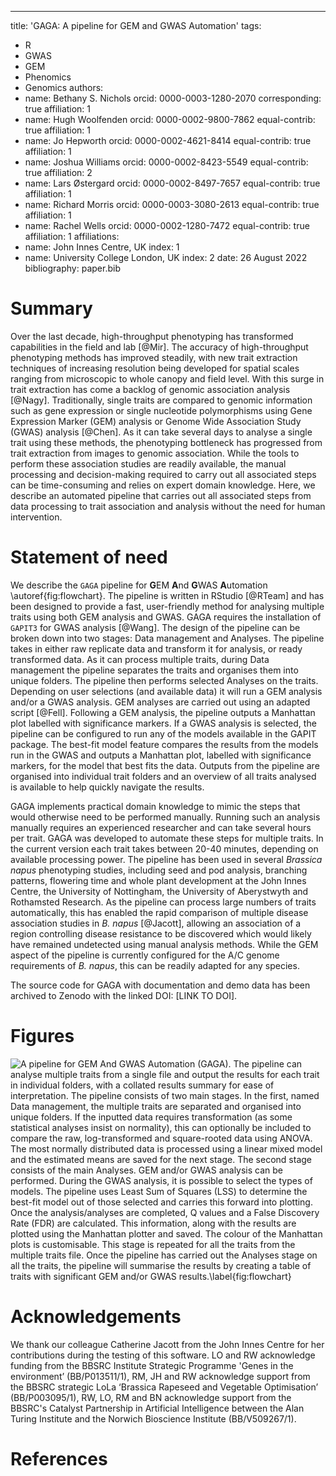 ---
title: 'GAGA: A pipeline for GEM and GWAS Automation'
tags:
  - R
  - GWAS
  - GEM
  - Phenomics
  - Genomics
authors:
  - name: Bethany S. Nichols
    orcid: 0000-0003-1280-2070
    corresponding: true
    affiliation: 1
  - name: Hugh Woolfenden
    orcid: 0000-0002-9800-7862
    equal-contrib: true 
    affiliation: 1
- name: Jo Hepworth
    orcid: 0000-0002-4621-8414
    equal-contrib: true 
    affiliation: 1
- name: Joshua Williams
    orcid: 0000-0002-8423-5549
    equal-contrib: true 
    affiliation: 2
- name: Lars Østergard
    orcid: 0000-0002-8497-7657
    equal-contrib: true 
    affiliation: 1
- name: Richard Morris
    orcid: 0000-0003-3080-2613
    equal-contrib: true 
    affiliation: 1
 - name: Rachel Wells
    orcid: 0000-0002-1280-7472
    equal-contrib: true 
    affiliation: 1
affiliations:
 - name: John Innes Centre, UK
   index: 1
 - name: University College London, UK
   index: 2
date: 26 August 2022
bibliography: paper.bib

# Summary

Over the last decade, high-throughput phenotyping has transformed capabilities in the field and lab [@Mir]. The accuracy of high-throughput phenotyping methods has improved steadily, with new trait extraction techniques of increasing resolution being developed for spatial scales ranging from microscopic to whole canopy and field level. With this surge in trait extraction has come a backlog of genomic association analysis [@Nagy]. Traditionally, single traits are compared to genomic information such as gene expression or single nucleotide polymorphisms using Gene Expression Marker (GEM) analysis or Genome Wide Association Study (GWAS) analysis [@Chen]. As it can take several days to analyse a single trait using these methods, the phenotyping bottleneck has progressed from trait extraction from images to genomic association. While the tools to perform these association studies are readily available, the manual processing and decision-making required to carry out all associated steps can be time-consuming and relies on expert domain knowledge. Here, we describe an automated pipeline that carries out all associated steps from data processing to trait association and analysis without the need for human intervention.


# Statement of need

We describe the `GAGA` pipeline for **G**EM **A**nd **G**WAS **A**utomation \autoref{fig:flowchart}. The pipeline is written in RStudio [@RTeam] and has been designed to provide a fast, user-friendly method for analysing multiple traits using both GEM analysis and GWAS. GAGA requires the installation of `GAPIT3` for GWAS analysis [@Wang]. The design of the pipeline can be broken down into two stages: Data management and Analyses. The pipeline takes in either raw replicate data and transform it for analysis, or ready transformed data. As it can process multiple traits, during Data management the pipeline separates the traits and organises them into unique folders. The pipeline then performs selected Analyses on the traits. Depending on user selections (and available data) it will run a GEM analysis and/or a GWAS analysis. GEM analyses are carried out using an adapted script [@Fell]. Following a GEM analysis, the pipeline outputs a Manhattan plot labelled with significance markers. If a GWAS analysis is selected, the pipeline can be configured to run any of the models available in the GAPIT package. The best-fit model feature compares the results from the models run in the GWAS and outputs a Manhattan plot, labelled with significance markers, for the model that best fits the data. Outputs from the pipeline are organised into individual trait folders and an overview of all traits analysed is available to help quickly navigate the results. 

GAGA implements practical domain knowledge to mimic the steps that would otherwise need to be performed manually. Running such an analysis manually requires an experienced researcher and can take several hours per trait. GAGA was developed to automate these steps for multiple traits. In the current version each trait takes between 20-40 minutes, depending on available processing power. The pipeline has been used in several *Brassica napus* phenotyping studies, including seed and pod analysis, branching patterns, flowering time and whole plant development at the John Innes Centre, the University of Nottingham, the University of Aberystwyth and Rothamsted Research. As the pipeline can process large numbers of traits automatically, this has enabled the rapid comparison of multiple disease association studies in *B. napus* [@Jacott], allowing an association of a region controlling disease resistance to be discovered which would likely have remained undetected using manual analysis methods. While the GEM aspect of the pipeline is currently configured for the A/C genome requirements of *B. napus*, this can be readily adapted for any species. 

The source code for GAGA with documentation and demo data has been archived to Zenodo with the linked DOI: [LINK TO DOI]. 

# Figures

![A pipeline for GEM And GWAS Automation (GAGA). The pipeline can analyse multiple traits from a single file and output the results for each trait in individual folders, with a collated results summary for ease of interpretation. The pipeline consists of two main stages. In the first, named Data management, the multiple traits are separated and organised into unique folders. If the inputted data requires transformation (as some statistical analyses insist on normality), this can optionally be included to compare the raw, log-transformed and square-rooted data using ANOVA. The most normally distributed data is processed using a linear mixed model and the estimated means are saved for the next stage. The second stage consists of the main Analyses. GEM and/or GWAS analysis can be performed. During the GWAS analysis, it is possible to select the types of models. The pipeline uses Least Sum of Squares (LSS) to determine the best-fit model out of those selected and carries this forward into plotting. Once the analysis/analyses are completed, Q values and a False Discovery Rate (FDR) are calculated. This information, along with the results are plotted using the Manhattan plotter and saved. The colour of the Manhattan plots is customisable. This stage is repeated for all the traits from the multiple traits file. Once the pipeline has carried out the Analyses stage on all the traits, the pipeline will summarise the results by creating a table of traits with significant GEM and/or GWAS results.\label{fig:flowchart}](https://github.com/bsnichols/GAGA/blob/main/pipeline_flowchart.png)

# Acknowledgements

We thank our colleague Catherine Jacott from the John Innes Centre for her contributions during the testing of this software. LO and RW acknowledge funding from the BBSRC Institute Strategic Programme 'Genes in the environment’ (BB/P013511/1), RM, JH and RW acknowledge support from the BBSRC strategic LoLa ‘Brassica Rapeseed and Vegetable Optimisation’ (BB/P003095/1), RW, LO, RM and BN acknowledge support from the BBSRC's Catalyst Partnership in Artificial Intelligence between the Alan Turing Institute and the Norwich Bioscience Institute (BB/V509267/1). 

# References

